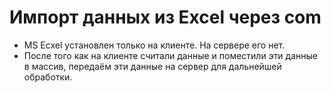 # Импорт данных из Excel через com

* MS Ecxel установлен только на клиенте. На сервере его нет.
* После того как на клиенте считали данные и поместили эти данные в массив, передаём эти данные на сервер для дальнейшей обработки.